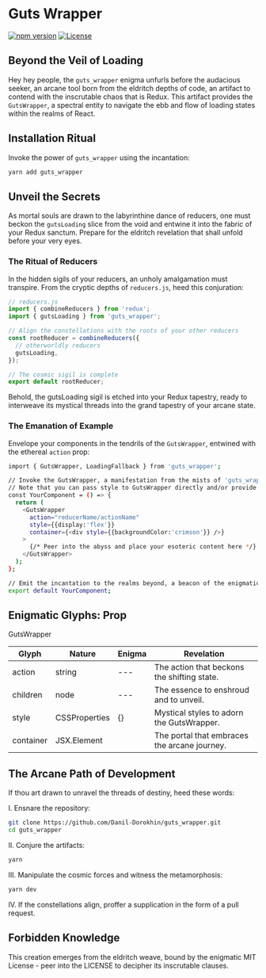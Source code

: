 # Guts Wrapper

[![npm version](https://img.shields.io/npm/v/guts_wrapper.svg)](https://www.npmjs.com/package/guts_wrapper)
[![License](https://img.shields.io/badge/license-Eldritch%20Mysteries-blue.svg)](https://github.com/Danil-Dorokhin/guts_wrapper/blob/master/LICENSE)

## Beyond the Veil of Loading

Hey hey people, the `guts_wrapper` enigma unfurls before the audacious seeker, an arcane tool born from the eldritch depths of code, an artifact to contend with the inscrutable chaos that is Redux. This artifact provides the `GutsWrapper`, a spectral entity to navigate the ebb and flow of loading states within the realms of React.

## Installation Ritual

Invoke the power of `guts_wrapper` using the incantation:

```bash
yarn add guts_wrapper
```

## Unveil the Secrets

As mortal souls are drawn to the labyrinthine dance of reducers, one must beckon the `gutsLoading` slice from the void and entwine it into the fabric of your Redux sanctum. Prepare for the eldritch revelation that shall unfold before your very eyes.

### The Ritual of Reducers

In the hidden sigils of your reducers, an unholy amalgamation must transpire. From the cryptic depths of `reducers.js`, heed this conjuration:

```javascript
// reducers.js
import { combineReducers } from 'redux';
import { gutsLoading } from 'guts_wrapper';

// Align the constellations with the roots of your other reducers
const rootReducer = combineReducers({
  // otherworldly reducers
  gutsLoading,
});

// The cosmic sigil is complete
export default rootReducer;
```
Behold, the gutsLoading sigil is etched into your Redux tapestry, ready to interweave its mystical threads into the grand tapestry of your arcane state.

### The Emanation of Example

Envelope your components in the tendrils of the `GutsWrapper`, entwined with the ethereal `action` prop:

```bash
import { GutsWrapper, LoadingFallback } from 'guts_wrapper';

// Invoke the GutsWrapper, a manifestation from the mists of 'guts_wrapper'
// Note that you can pass style to GutsWrapper directly and/or provide it with some container component that will be used as wrapper base
const YourComponent = () => {
  return (
    <GutsWrapper
      action="reducerName/actionName"
      style={{display:'flex'}}
      container={<div style={{backgroundColor:'crimson'}} />}
    >
      {/* Peer into the abyss and place your esoteric content here */}
    </GutsWrapper>
  );
};

// Emit the incantation to the realms beyond, a beacon of the enigmatic YourComponent
export default YourComponent;
```

## Enigmatic Glyphs: Prop

GutsWrapper

| Glyph | Nature |Enigma | Revelation |
| --- | --- | --- | --- |
| action | string | --- | The action that beckons the shifting state. |
| children | node	| --- | The essence to enshroud and to unveil. |
| style | CSSProperties | {} | Mystical styles to adorn the GutsWrapper. |
| container | JSX.Element |<div/> | The portal that embraces the arcane journey. |

## The Arcane Path of Development

If thou art drawn to unravel the threads of destiny, heed these words:

I. Ensnare the repository:
```bash
git clone https://github.com/Danil-Dorokhin/guts_wrapper.git
cd guts_wrapper
```
II. Conjure the artifacts:
```bash
yarn
```
III. Manipulate the cosmic forces and witness the metamorphosis:
```bash
yarn dev
```
IV. If the constellations align, proffer a supplication in the form of a pull request.

## Forbidden Knowledge
This creation emerges from the eldritch weave, bound by the enigmatic MIT License - peer into the LICENSE to decipher its inscrutable clauses.
